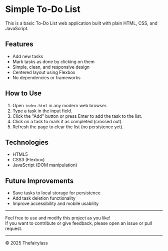 # Simple To-Do List

This is a basic To-Do List web application built with plain HTML, CSS, and JavaScript.

## Features

- Add new tasks
- Mark tasks as done by clicking on them
- Simple, clean, and responsive design
- Centered layout using Flexbox
- No dependencies or frameworks

## How to Use

1. Open `index.html` in any modern web browser.
2. Type a task in the input field.
3. Click the "Add" button or press Enter to add the task to the list.
4. Click on a task to mark it as completed (crossed out).
5. Refresh the page to clear the list (no persistence yet).

## Technologies

- HTML5
- CSS3 (Flexbox)
- JavaScript (DOM manipulation)

## Future Improvements

- Save tasks to local storage for persistence
- Add task deletion functionality
- Improve accessibility and mobile usability

---

Feel free to use and modify this project as you like!  
If you want to contribute or give feedback, please open an issue or pull request.

---

© 2025 Thefairylass
